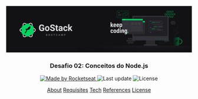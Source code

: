 <img alt="GoStack" src="https://github.com/mguidoti/learn-rocketseat-gostack-conceitos-nodejs/blob/master/assets/header.png">

<h3 align="center">
  Desafio 02: Conceitos do Node.js
</h3>

<p align="center">
  <a href="https://github.com/mguidoti">
      <img alt="Made by Rocketseat" src="https://img.shields.io/badge/made%20by-mguidoti-%2304D361"/>
  </a>

  <img alt="Last update" src="https://img.shields.io/github/last-commit/mguidoti/learn-rocketseat-gostack-conceitos-nodejs"/>

  <img alt="License" src="https://img.shields.io/badge/license-MIT-%2304D361">

</p>

<p align="center">
  <a href="#rocket-sobre-o-desafio">About</a>
  <a href="#calendar-entrega">Requisites</a>
  <a href="#memo-licença">Tech</a>
  <a href="#memo-licença">References</a>
  <a href="#memo-licença">License</a>
</p>

